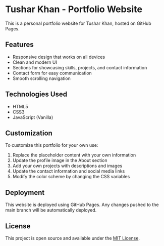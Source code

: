 # Tushar Khan - Portfolio Website

This is a personal portfolio website for Tushar Khan, hosted on GitHub Pages.

## Features

- Responsive design that works on all devices
- Clean and modern UI
- Sections for showcasing skills, projects, and contact information
- Contact form for easy communication
- Smooth scrolling navigation

## Technologies Used

- HTML5
- CSS3
- JavaScript (Vanilla)

## Customization

To customize this portfolio for your own use:

1. Replace the placeholder content with your own information
2. Update the profile image in the About section
3. Add your own projects with descriptions and images
4. Update the contact information and social media links
5. Modify the color scheme by changing the CSS variables

## Deployment

This website is deployed using GitHub Pages. Any changes pushed to the main branch will be automatically deployed.

## License

This project is open source and available under the [MIT License](LICENSE).
